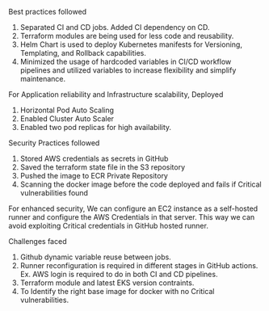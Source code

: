 
Best practices followed
1. Separated CI and CD jobs. Added CI dependency on CD.
2. Terraform modules are being used for less code and reusability.
3. Helm Chart is used to deploy Kubernetes manifests for Versioning, Templating, and Rollback capabilities.
4. Minimized the usage of hardcoded variables in CI/CD workflow pipelines and utilized variables to increase flexibility and simplify maintenance.  

For Application reliability and Infrastructure scalability, Deployed
1. Horizontal Pod Auto Scaling
2. Enabled Cluster Auto Scaler
3. Enabled two pod replicas for high availability.


Security Practices followed 
1. Stored AWS credentials as secrets in GitHub
2. Saved the terraform state file in the S3 repository
3. Pushed the image to ECR Private Repository
4. Scanning the docker image before the code deployed and fails if Critical vulnerabilities found

For enhanced security, We can configure an EC2 instance as a self-hosted runner and configure the AWS Credentials in that server. This way we can avoid exploiting Critical credentials in GitHub hosted runner.


Challenges faced
1. Github dynamic variable reuse between jobs.
2. Runner reconfiguration is required in different stages in GitHub actions. Ex. AWS login is required to do in both CI and CD pipelines.
3. Terraform module and latest EKS version contraints.
4. To Identify the right base image for docker with no Critical vulnerabilities.


